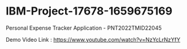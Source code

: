 # IBM-Project-17678-1659675169
Personal Expense Tracker Application - PNT2022TMID22045

Demo Video Link : https://www.youtube.com/watch?v=NzYcLrNzYfY
